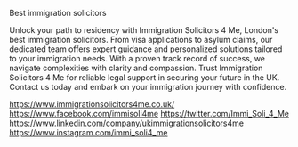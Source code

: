 Best immigration solicitors

Unlock your path to residency with Immigration Solicitors 4 Me, London's best immigration solicitors. From visa applications to asylum claims, our dedicated team offers expert guidance and personalized solutions tailored to your immigration needs. With a proven track record of success, we navigate complexities with clarity and compassion. Trust Immigration Solicitors 4 Me for reliable legal support in securing your future in the UK. Contact us today and embark on your immigration journey with confidence.

https://www.immigrationsolicitors4me.co.uk/
https://www.facebook.com/immisoli4me
https://twitter.com/Immi_Soli_4_Me
https://www.linkedin.com/company/ukimmigrationsolicitors4me
https://www.instagram.com/immi_soli4_me